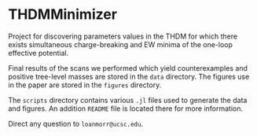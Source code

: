 # THDMMinimizer

Project for discovering parameters values in the THDM for which there exists simultaneous charge-breaking and EW minima of the one-loop effective potential.

Final results of the scans we performed which yield counterexamples and
positive tree-level masses are stored in the `data` directory. The figures use in the paper are stored in the `figures` directory.

The `scripts` directory contains various `.jl` files used to generate the data and figures. An addition `README` file is located there for more information.

Direct any question to `loanmorr@ucsc.edu`.
